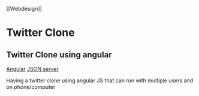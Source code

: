  [[Webdesign]]

# Twitter Clone
## Twitter Clone using angular

[Angular](https://angularjs.org/)
[JSON server](https://www.npmjs.com/package/json-server)

Having a twitter clone using angular JS that can run with multiple users and on phone/computer
